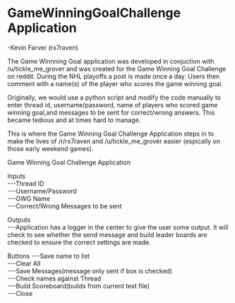 # GameWinningGoalChallenge Application
-Kevin Farver (rx7raven)

The Game Winnning Goal application was developed in conjuction with /u/tickle_me_grover and was created for the Game Winning Goal Challenge on reddit. During the NHL playoffs a post is made  once a day.  Users then comment with a name(s) of the player who scores the game winning goal.

Originally, we would use a python script and modify the code manually to enter thread id, username/password, name of players who scored game winning goal,and messages to be sent for correct/wrong answers.  This became tedious and at times hard to manage.

This is where the Game Winning Goal Challenge Application steps in to make the lives of /r/rx7raven and /u/tickle_me_grover easier (espically on those early weekend games).

Game Winning Goal Challenge Application  

Inputs  
---Thread ID  
---Username/Password  
---GWG Name  
---Correct/Wrong Messages to be sent  

Outputs  
---Application has a logger in the center to give the user some output.  It will check to see whether the send message and build leader boards are checked to ensure the correct settings are made.  

Buttons
---Save name to list  
---Clear All  
---Save Messages(message only sent if box is checked)  
---Check names against Thread  
---Build Scoreboard(builds from current text file)  
---Close  

